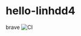 # hello-linhdd4
brave
![CI](https://github.com/linhdd424/Hello-World/workflows/CI/badge.svg?branch=https%2Fgithub.com%2Flinhdd424%2FHello-World.git&event=check_run)
